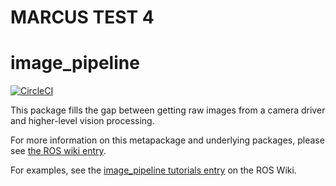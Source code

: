 # MARCUS TEST 4
image_pipeline
==============

[![CircleCI](https://circleci.com/gh/ros-perception/image_pipeline.svg?style=svg)](https://circleci.com/gh/ros-perception/image_pipeline)

This package fills the gap between getting raw images from a camera driver and higher-level vision processing.

For more information on this metapackage and underlying packages, please see [the ROS wiki entry](http://wiki.ros.org/image_pipeline).

For examples, see the [image_pipeline tutorials entry](http://wiki.ros.org/image_pipeline/Tutorials) on the ROS Wiki.
